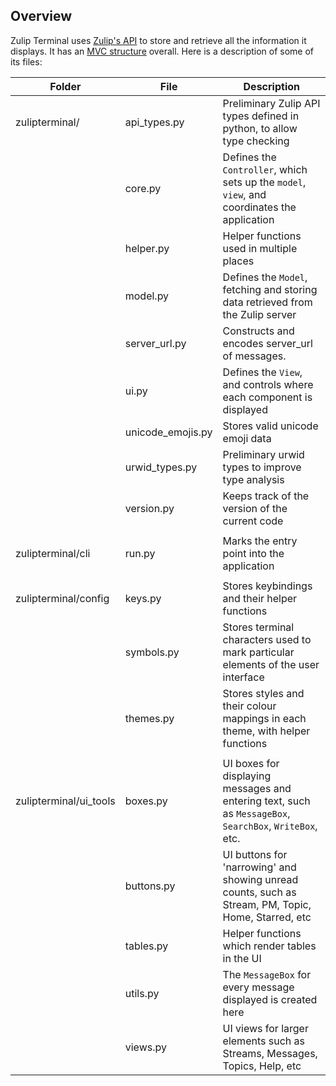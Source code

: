 ## Overview

Zulip Terminal uses [Zulip's API](https://zulip.com/api/) to store and retrieve all the information it displays. It has an [MVC structure](https://en.wikipedia.org/wiki/Model%E2%80%93view%E2%80%93controller) overall. Here is a description of some of its files:

| Folder                 | File                | Description                                                                                            |
| ---------------------- | ------------------- | ------------------------------------------------------------------------------------------------------ |
| zulipterminal/         | api_types.py        | Preliminary Zulip API types defined in python, to allow type checking                                  |
|                        | core.py             | Defines the `Controller`, which sets up the `model`, `view`, and coordinates the application           |
|                        | helper.py           | Helper functions used in multiple places                                                               |
|                        | model.py            | Defines the `Model`, fetching and storing data retrieved from the Zulip server                         |
|                        | server_url.py       | Constructs and encodes server_url of messages.                                                         |
|                        | ui.py               | Defines the `View`, and controls where each component is displayed                                     |
|                        | unicode_emojis.py   | Stores valid unicode emoji data                                                                        |
|                        | urwid_types.py      | Preliminary urwid types to improve type analysis                                                       |
|                        | version.py          | Keeps track of the version of the current code                                                         |
|                        |                     |                                                                                                        |
| zulipterminal/cli      | run.py              | Marks the entry point into the application                                                             |
|                        |                     |                                                                                                        |
| zulipterminal/config   | keys.py             | Stores keybindings and their helper functions                                                          |
|                        | symbols.py          | Stores terminal characters used to mark particular elements of the user interface                      |
|                        | themes.py           | Stores styles and their colour mappings in each theme, with helper functions                           |
|                        |                     |                                                                                                        |
| zulipterminal/ui_tools | boxes.py            | UI boxes for displaying messages and entering text, such as `MessageBox`, `SearchBox`, `WriteBox`, etc.|
|                        | buttons.py          | UI buttons for 'narrowing' and showing unread counts, such as Stream, PM, Topic, Home, Starred, etc    |
|                        | tables.py           | Helper functions which render tables in the UI                                                         |
|                        | utils.py            | The `MessageBox` for every message displayed is created here                                           |
|                        | views.py            | UI views for larger elements such as Streams, Messages, Topics, Help, etc                              |
